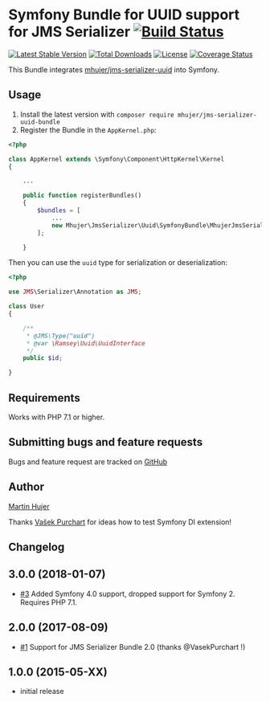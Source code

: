 # Symfony Bundle for UUID support for JMS Serializer [![Build Status](https://travis-ci.org/mhujer/jms-serializer-uuid-bundle.svg?branch=master)](https://travis-ci.org/mhujer/jms-serializer-uuid-bundle)

[![Latest Stable Version](https://poser.pugx.org/mhujer/jms-serializer-uuid-bundle/version.png)](https://packagist.org/packages/mhujer/jms-serializer-uuid-bundle) [![Total Downloads](https://poser.pugx.org/mhujer/jms-serializer-uuid-bundle/downloads.png)](https://packagist.org/packages/mhujer/jms-serializer-uuid-bundle) [![License](https://poser.pugx.org/mhujer/jms-serializer-uuid-bundle/license.svg)](https://packagist.org/packages/mhujer/jms-serializer-uuid-bundle) [![Coverage Status](https://coveralls.io/repos/mhujer/jms-serializer-uuid-bundle/badge.svg?branch=master)](https://coveralls.io/r/mhujer/jms-serializer-uuid-bundle?branch=master)

This Bundle integrates [mhujer/jms-serializer-uuid](https://github.com/mhujer/jms-serializer-uuid) into Symfony.


Usage
----
1. Install the latest version with `composer require mhujer/jms-serializer-uuid-bundle`
2. Register the Bundle in the `AppKernel.php`:

```php
<?php

class AppKernel extends \Symfony\Component\HttpKernel\Kernel
{

	...

	public function registerBundles()
	{
		$bundles = [
			...
			new Mhujer\JmsSerializer\Uuid\SymfonyBundle\MhujerJmsSerializerUuidBundle()
		];

	}

```

Then you can use the `uuid` type for serialization or deserialization:

```php
<?php

use JMS\Serializer\Annotation as JMS;

class User
{

	/**
	 * @JMS\Type("uuid")
	 * @var \Ramsey\Uuid\UuidInterface
	 */
	public $id;

}
```

Requirements
------------
Works with PHP 7.1 or higher.

Submitting bugs and feature requests
------------------------------------
Bugs and feature request are tracked on [GitHub](https://github.com/mhujer/jms-serializer-uuid-bundle/issues)

Author
------
[Martin Hujer](https://www.martinhujer.cz) 

Thanks [Vašek Purchart](http://www.vasekpurchart.cz/) for ideas how to test Symfony DI extension!

Changelog
----------

## 3.0.0 (2018-01-07)
- [#3](https://github.com/mhujer/jms-serializer-uuid-bundle/pull/3) Added Symfony 4.0 support, dropped support for Symfony 2. Requires PHP 7.1.

## 2.0.0 (2017-08-09)
- [#1](https://github.com/mhujer/jms-serializer-uuid-bundle/pull/1) Support for JMS Serializer Bundle 2.0 (thanks @VasekPurchart !)

## 1.0.0 (2015-05-XX)
- initial release
